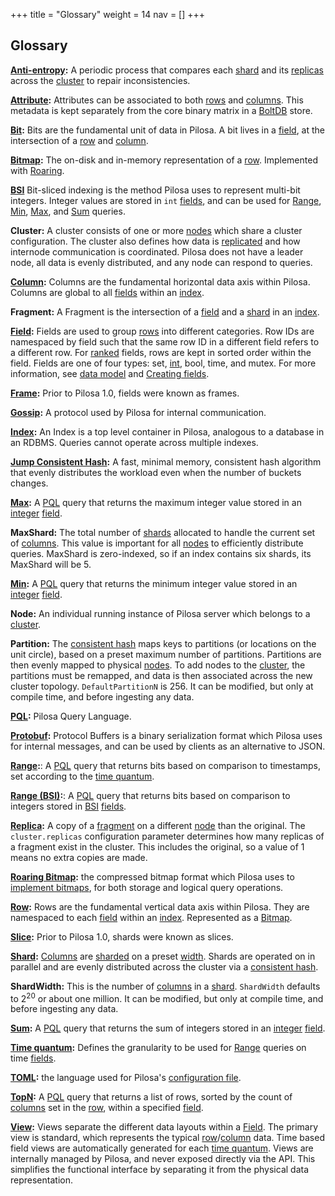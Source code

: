 +++
title = "Glossary"
weight = 14
nav = []
+++

## Glossary

<strong id="anti-entropy">[Anti-entropy](../configuration/#anti-entropy-interval):</strong> A periodic process that compares each [shard](#shard) and its [replicas](#replica) across the [cluster](#cluster) to repair inconsistencies.

<strong id="attribute">[Attribute](../data-model/#attribute):</strong> Attributes can be associated to both [rows](#row) and [columns](#column). This metadata is kept separately from the core binary matrix in a [BoltDB](https://github.com/boltdb/bolt) store.

<strong id="bit">[Bit](../data-model/#overview):</strong> Bits are the fundamental unit of data in Pilosa. A bit lives in a [field](#field), at the intersection of a [row](#row) and [column](#column).

<strong id="bitmap">[Bitmap](../data-model/#overview):</strong> The on-disk and in-memory representation of a [row](#row). Implemented with [Roaring](#roaring-bitmap).

<strong id="bsi">[BSI](../data-model/#bsi-range-encoding)</strong> Bit-sliced indexing is the method Pilosa uses to represent multi-bit integers. Integer values are stored in `int` [fields](#field), and can be used for [Range](#range-bsi), [Min](#min), [Max](#max), and [Sum](#sum) queries.

<strong id="cluster">Cluster:</strong> A cluster consists of one or more [nodes](#node) which share a cluster configuration. The cluster also defines how data is [replicated](#replica) and how internode communication is coordinated. Pilosa does not have a leader node, all data is evenly distributed, and any node can respond to queries.

<strong id="column">[Column](../data-model/#column):</strong> Columns are the fundamental horizontal data axis within Pilosa. Columns are global to all [fields](#field) within an [index](#index).

<strong id="fragment">Fragment:</strong> A Fragment is the intersection of a [field](#field) and a [shard](#shard) in an [index](#index).

<strong id="field">[Field](../data-model/#field):</strong> Fields are used to group [rows](#row) into different categories. Row IDs are namespaced by field such that the same row ID in a different field refers to a different row. For [ranked](#topn) fields, rows are kept in sorted order within the field. Fields are one of four types: set, [int](#bsi), bool, time, and mutex. For more information, see [data model](../data-model/) and [Creating fields](../api-reference/#create-field).

<strong id="frame">[Frame](../data-model/#field):</strong> Prior to Pilosa 1.0, fields were known as frames.

<strong id="gossip">[Gossip](https://en.wikipedia.org/wiki/Gossip_protocol):</strong> A protocol used by Pilosa for internal communication.

<strong id="index">[Index](../data-model/#index):</strong> An Index is a top level container in Pilosa, analogous to a database in an RDBMS. Queries cannot operate across multiple indexes.

<strong id="jump-consistent-hash">[Jump Consistent Hash](https://arxiv.org/pdf/1406.2294v1.pdf):</strong> A fast, minimal memory, consistent hash algorithm that evenly distributes the workload even when the number of buckets changes.

<strong id="max">[Max](../query-language/#max):</strong> A [PQL](#pql) query that returns the maximum integer value stored in an [integer](#bsi) [field](#field).

<strong id="maxshard">MaxShard:</strong> The total number of [shards](#shard) allocated to handle the current set of [columns](#column). This value is important for all [nodes](#node) to efficiently distribute queries. MaxShard is zero-indexed, so if an index contains six shards, its MaxShard will be 5.

<strong id="min">[Min](../query-language/#min):</strong> A [PQL](#pql) query that returns the minimum integer value stored in an [integer](#bsi) [field](#field).

<strong id="node">Node:</strong> An individual running instance of Pilosa server which belongs to a [cluster](#cluster).

<strong id="partition">Partition:</strong> The [consistent hash](#jump-consistent-hash) maps keys to partitions (or locations on the unit circle), based on a preset maximum number of partitions. Partitions are then evenly mapped to physical [nodes](#node). To add nodes to the [cluster](#cluster), the partitions must be remapped, and data is then associated across the new cluster topology. `DefaultPartitionN` is 256. It can be modified, but only at compile time, and before ingesting any data.

<strong id="pql">[PQL](../query-language/):</strong> Pilosa Query Language.

<strong id="protobuf">[Protobuf](https://developers.google.com/protocol-buffers/):</strong> Protocol Buffers is a binary serialization format which Pilosa uses for internal messages, and can be used by clients as an alternative to JSON.

<strong id="range">[Range](../query-language/#range-queries):</strong>: A [PQL](#pql) query that returns bits based on comparison to timestamps, set according to the [time quantum](#time-quantum).

<strong id="range-bsi">[Range (BSI)](../query-language/#range-bsi):</strong>: A [PQL](#pql) query that returns bits based on comparison to integers stored in [BSI](#bsi) [fields](#field).

<strong id="replica">[Replica](../configuration/#cluster-replicas):</strong> A copy of a [fragment](#fragment) on a different [node](#node) than the original. The `cluster.replicas` configuration parameter determines how many replicas of a fragment exist in the cluster. This includes the original, so a value of 1 means no extra copies are made.

<strong id="roaring-bitmap">[Roaring Bitmap](http://roaringbitmap.org):</strong> the compressed bitmap format which Pilosa uses to [implement bitmaps](../architecture/#roaring-bitmap-storage-format), for both storage and logical query operations.

<strong id="row">[Row](../data-model/#row):</strong> Rows are the fundamental vertical data axis within Pilosa. They are namespaced to each [field](#field) within an [index](#index). Represented as a [Bitmap](#bitmap).

<strong id="slice">[Slice](../data-model/#shard):</strong> Prior to Pilosa 1.0, shards were known as slices.

<strong id="shard">[Shard](../data-model/#shard):</strong> [Columns](#column) are [sharded](https://en.wikipedia.org/wiki/Shard_(database_architecture)) on a preset [width](#shardwidth). Shards are operated on in parallel and are evenly distributed across the cluster via a [consistent hash](#jump-consistent-hash).

<strong id="shardwidth">ShardWidth:</strong> This is the number of [columns](#column) in a [shard](#shard). `ShardWidth` defaults to 2<sup>20</sup> or about one million. It can be modified, but only at compile time, and before ingesting any data.

<strong id="sum">[Sum](../query-language/#sum):</strong> A [PQL](#pql) query that returns the sum of integers stored in an [integer](#bsi) [field](#field).

<strong id="time-quantum">[Time quantum](../data-model/#time-quantum):</strong> Defines the granularity to be used for [Range](#range) queries on time [fields](#field).

<strong id="toml">[TOML](https://github.com/toml-lang/toml):</strong> the language used for Pilosa's [configuration file](../configuration/).

<strong id="topn">[TopN](../query-language/#topn):</strong> A [PQL](#pql) query that returns a list of rows, sorted by the count of [columns](#column) set in the [row](#row), within a specified [field](#field).

<strong id="view">[View](../data-model/#view):</strong> Views separate the different data layouts within a [Field](#field). The primary view is standard, which represents the typical [row](#row)/[column](#column) data. Time based field views are automatically generated for each [time quantum](#time-quantum). Views are internally managed by Pilosa, and never exposed directly via the API. This simplifies the functional interface by separating it from the physical data representation.
